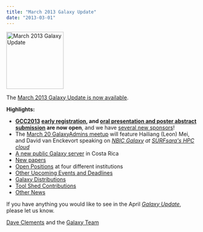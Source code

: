 ```yaml
---
title: "March 2013 Galaxy Update"
date: "2013-03-01"
---
```

<div class='right'><a href='/src/galaxy-updates/2013-03/index.md'><img src="/src/images/logos/GalaxyUpdate200.png" alt="March 2013 Galaxy Update" width=150 /></a></div>

The [March 2013 Galaxy Update is now available](/src/galaxy-updates/2013-03/index.md). 

**Highlights:**
* **[GCC2013](/src/galaxy-updates/2013-03/index.md#gcc2013) [early registration](/src/events/gcc2013/register/index.md), and [oral presentation and poster abstract submission](/src/events/gcc2013/abstracts/index.md) are now open**, and we have  [several new sponsors](/src/galaxy-updates/2013-03/index.md#sponsorships)!
* The [March 20 GalaxyAdmins meetup](/src/galaxy-updates/2013-03/index.md#march-galaxyadmins-web-meetup) will feature Hailiang (Leon) Mei, and David van Enckevort speaking on *[NBIC Galaxy](http://galaxy.nbic.nl/) at [SURFsara's HPC cloud](https://www.surfsara.nl/)* 
* [A new public Galaxy server](/src/galaxy-updates/2013-03/index.md#new-public-galaxy-servers) in Costa Rica
* [New papers](/src/galaxy-updates/2013-03/index.md#new-papers)
* [Open Positions](/src/galaxy-updates/2013-03/index.md#whos-hiring) at four different institutions
* [Other Upcoming Events and Deadlines](/src/galaxy-updates/2013-03/index.md#other-upcoming-events-and-deadlines)
* [Galaxy Distributions](/src/galaxy-updates/2013-03/index.md#galaxy-distributions)
* [Tool Shed Contributions](/src/galaxy-updates/2013-03/index.md#toolshed-contributions)
* [Other News](/src/galaxy-updates/2013-03/index.md#other-news)

If you have anything you would like to see in the April *[Galaxy Update](/src/galaxy-updates/index.md)*, please let us know.

[Dave Clements](/people/dave-clements/) and the [Galaxy Team](/src/galaxy-team/)
